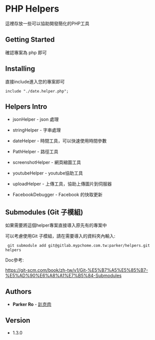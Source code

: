 # PHP Helpers

這裡存放一些可以協助開發簡化的PHP工具

## Getting Started

確認專案為 php 即可

## Installing

直接include進入您的專案即可

```
include "./date.helper.php";
```

## Helpers Intro

* jsonHelper - json 處理

* stringHelper - 字串處理

* dateHelper - 時間工具，可以快速使用時間參數

* PathHelper - 路徑工具

* screenshotHelper - 網頁縮圖工具

* youtubeHelper - youtube協助工具

* uploadHelper - 上傳工具，協助上傳圖片到伺服器

* FacebookDebugger - Facebook 的快取更新

## Submodules (Git 子模組)

如果需要將這個helper專案直接導入原先有的專案中

可以考慮使用Git 子模組，請在需要導入的資料夾內輸入:

```
 git submodule add git@gitlab.mypchome.com.tw:parker/helpers.git helpers
```

Doc參考:

https://git-scm.com/book/zh-tw/v1/Git-%E5%B7%A5%E5%85%B7-%E5%AD%90%E6%A8%A1%E7%B5%84-Submodules


## Authors

* **Parker Ro** - [趴克肉](https://parkerro.tw/)

## Version

* 1.3.0


